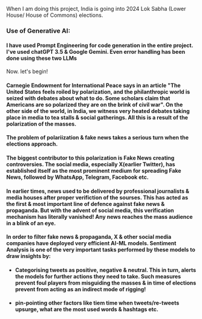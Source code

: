 When I am doing this project, India is going into 2024 Lok Sabha (Lower House/ House of Commons) elections.
### ****Use of Generative AI:**** 

#### I have used Prompt Engineering for code generation in the entire project. I've used chatGPT 3.5 & Google Gemini. Even error handling has been done using these two LLMs

Now. let's begin!

#### ****Carnegie Endowment for International Peace**** says in an article "The United States feels roiled by polarization, and the philanthropic world is seized with debates about what to do. Some scholars claim that Americans are so polarized they are on the brink of civil war". On the other side of the world, in India, we witness very heated debates taking place in media to tea stalls & social gatherings. All this is a result of the polarization of the masses.
#### The problem of polariization & fake news takes a serious turn when the elections approach.
#### The biggest contributor to this polarization is Fake News creating controversies. The social media, especially X(earlier Twitter), has established itself as the most prominent medium for spreading Fake News, followed by WhatsApp, Telegram, Facebook etc.

#### In earlier times, news used to be delivered by professional journalists & media houses after proper verifiction of the sourses. This has acted as the first & most important line of defence against fake news & propaganda. But with the advent of social media, this verification mechanism has literally vanished! Any news reaches the mass audience in a blink of an eye.

#### In order to filter fake news & propaganda, X & other social media companies have deployed very efficient AI-ML models. ****Sentiment Analysis**** is one of the very important tasks performed by these models to draw insights by:

 * #### Categorising tweets as positive, negative & neutral. This in turn, alerts the models for further actions they need to take. Such measures prevent foul players from misguiding the masses & in time of elections prevent from acting as an indirect mode of rigging!

 * #### pin-pointing other factors like tiem time when tweets/re-tweets upsurge, what are the most used words & hashtags etc.
